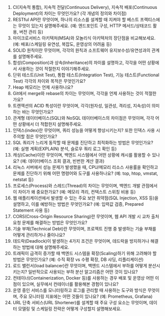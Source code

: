 1. CI(지속적 통합), 지속적 전달(Continuous Delivery), 지속적 배포(Continuous Deployment)의 차이는 무엇인가요? (각 개념의 정의와 차이점)
2. RESTful API란 무엇이며, 하나의 리소스를 설계할 때 지켜야 할 베스트 프랙티스에는 무엇이 있는지 설명해주세요. (예: 엔드포인트 구성, HTTP 메서드/상태코드 활용, 버전 관리 등)
3. 마이크로서비스 아키텍처(MSA)와 모놀리식 아키텍처의 장단점을 비교해보세요. (예: 배포/스케일링 유연성, 복잡도, 운영상의 어려움 등)
4. SOLID 원칙이란 무엇이며, 각각의 원칙과 소프트웨어 유지보수성/유연성과의 관계를 설명해주세요.
5. 합성(Composition)과 상속(Inheritance)의 차이를 설명하고, 각각을 어떤 상황에서 사용하는 것이 적절한지 이야기해주세요.
6. 단위 테스트(Unit Test), 통합 테스트(Integration Test), 기능 테스트(Functional Test) 각각의 차이와 목적은 무엇인가요?
7. Heap 메모리는 언제 사용하나요?
8. Git에서 merge와 rebase의 차이는 무엇이며, 각각을 언제 사용하는 것이 적절한가요?
9. 트랜잭션의 ACID 특성이란 무엇이며, 각각(원자성, 일관성, 격리성, 지속성)이 의미하는 바는 무엇인가요?
10. 관계형 데이터베이스(SQL)와 NoSQL 데이터베이스의 차이점은 무엇이며, 각각 어떤 상황에서 더 적합한지 설명해주세요.
11. 인덱스(index)란 무엇이며, 쿼리 성능을 어떻게 향상시키는지? 또한 인덱스 사용 시 주의할 점은 무엇인가요?
12. SQL 쿼리가 느리게 동작할 때 문제를 진단하고 최적화하는 방법은 무엇인가요? (예: 실행 계획(EXPLAIN) 분석, 슬로우 쿼리 로그 확인 등)
13. 캐싱(Cache)이란 무엇이며, 백엔드 시스템에서 어떤 상황에 캐시를 활용할 수 있나요? (예: 데이터베이스 조회 결과, 빈번한 계산 결과)
14. 리눅스 서버에서 성능 문제가 발생했을 때, CPU/메모리 리소스 사용률을 확인하고 문제를 진단하기 위해 어떤 명령어와 도구를 사용하나요? (예: top, htop, vmstat, netstat 등)
15. 프로세스(Process)와 스레드(Thread)의 차이는 무엇이며, 백엔드 개발 관점에서 이 차이가 왜 중요한가요? (예: 메모리 격리, 컨텍스트 스위칭 비용 등)
16. 웹 애플리케이션에서 발생할 수 있는 주요 보안 취약점(SQL Injection, XSS 등)을 설명하고, 이를 예방하는 방법은 무엇인가요? (예: 입력값 검증, Prepared Statement 사용 등)
17. CORS(Cross-Origin Resource Sharing)란 무엇이며, 웹 API 개발 시 교차 출처 요청 문제를 해결하는 방법은 무엇인가요?
18. 기술 부채(Technical Debt)란 무엇이며, 프로젝트 진행 중 발생하는 기술 부채를 어떻게 관리하거나 줄이나요?
19. 데드락(Deadlock)이 발생하는 4가지 조건은 무엇이며, 데드락을 방지하거나 해결하는 방법에 대해 설명해주세요.
20. 트래픽이 급격히 증가할 때 백엔드 시스템을 확장(Scaling)하기 위해 고려해야 할 방법은 무엇인가요? (예: 수직 확장 vs 수평 확장, DB 샤딩, 리플리케이션)
21. 로드 밸런서(load balancer)란 무엇이며, 백엔드 시스템에서 부하를 어떻게 분산시키는지? 일반적으로 사용되는 부하 분산 알고리즘은 어떤 것이 있나요?
22. 컨테이너(Containerization, Docker 등)를 사용하는 경우 배포 및 운영상 어떤 이점이 있으며, 실무에서 컨테이너를 활용해본 경험이 있나요?
23. 운영 중인 서비스를 모니터링하고 로그를 관리할 때 사용하는 도구와 방식은 무엇이며, 주요 모니터링 지표에는 어떤 것들이 있나요? (예: Prometheus, Grafana)
24. URL 단축 서비스(URL Shortener)를 설계할 때 주요 구성 요소는 무엇이며, 데이터 모델링 및 스케일링 전략은 어떻게 구성할지 설명해보세요.
